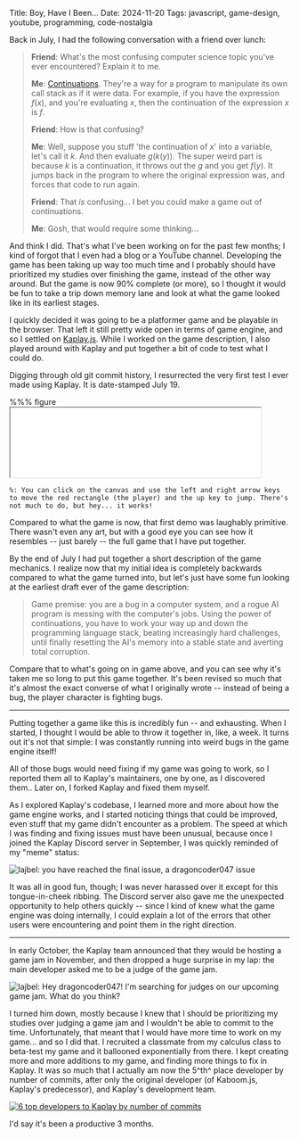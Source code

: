 Title: Boy, Have I Been...
Date: 2024-11-20
Tags: javascript, game-design, youtube, programming, code-nostalgia

Back in July, I had the following conversation with a friend over lunch:

> **Friend**: What's the most confusing computer science topic you've ever encountered? Explain it to me.
>
> **Me**: [Continuations](https://en.wikipedia.org/wiki/Continuation). They're a way for a program to manipulate its own call stack as if it were data. For example, if you have the expression $f(x)$, and you're evaluating $x$, then the continuation of the expression $x$ is $f$.
>
> **Friend**: How is that confusing?
>
> **Me**: Well, suppose you stuff 'the continuation of $x$' into a variable, let's call it $k$. And then evaluate $g(k(y))$. The super weird part is because $k$ is a continuation, it throws out the $g$ and you get $f(y)$. It jumps back in the program to where the original expression was, and forces that code to run again.
>
> **Friend**: That *is* confusing... I bet you could make a game out of continuations.
>
> **Me**: Gosh, that would require some thinking...

And think I did. That's what I've been working on for the past few months; I kind of forgot that I even had a blog or a YouTube channel. Developing the game has been taking up way too much time and I probably should have prioritized my studies over finishing the game, instead of the other way around. But the game is now 90% complete (or more), so I thought it would be fun to take a trip down memory lane and look at what the game looked like in its earliest stages.

I quickly decided it was going to be a platformer game and be playable in the browser. That left it still pretty wide open in terms of game engine, and so I settled on [Kaplay.js](https://kaplayjs.com/). While I worked on the game description, I also played around with Kaplay and put together a bit of code to test what I could do.

Digging through old git commit history, I resurrected the very first test I ever made using Kaplay. It is date-stamped July 19.

%%% figure
    <iframe src="kdemo.html" height="125" width="450" style="margin-left:auto;margin-right:auto"></iframe>

    %: You can click on the canvas and use the left and right arrow keys to move the red rectangle (the player) and the up key to jump. There's not much to do, but hey... it works!

Compared to what the game is now, that first demo was laughably primitive. There wasn't even any art, but with a good eye you can see how it resembles -- just barely -- the full game that I have put together.

<youtube id="66vBqb_Jda4?si=k7doYZbl3srXPBkK"></youtube>

By the end of July I had put together a short description of the game mechanics. I realize now that my initial idea is completely backwards compared to what the game turned into, but let's just have some fun looking at the earliest draft ever of the game description:

> Game premise: you are a bug in a computer system, and a rogue AI program is messing with the computer's jobs. Using the power of continuations, you have to work your way up and down the programming language stack, beating increasingly hard challenges, until finally resetting the AI's memory into a stable state and averting total corruption.

Compare that to what's going on in game above, and you can see why it's taken me so long to put this game together. It's been revised so much that it's almost the exact converse of what I originally wrote -- instead of being a bug, the player character is fighting bugs.

---

Putting together a game like this is incredibly fun -- and exhausting. When I started, I thought I would be able to throw it together in, like, a week. It turns out it's not that simple: I was constantly running into weird bugs in the game engine itself!

All of those bugs would need fixing if my game was going to work, so I reported them all to Kaplay's maintainers, one by one, as I discovered them.. Later on, I forked Kaplay and fixed them myself.

As I explored Kaplay's codebase, I learned more and more about how the game engine works, and I started noticing things that could be improved, even stuff that my game didn't encounter as a problem. The speed at which I was finding and fixing issues must have been unusual, because once I joined the Kaplay Discord server in September, I was quickly reminded of my "meme" status:

![lajbel: you have reached the final issue, a dragoncoder047 issue]({attach}kdmeme.png)

It was all in good fun, though; I was never harassed over it except for this tongue-in-cheek ribbing. The Discord server also gave me the unexpected opportunity to help others quickly -- since I kind of knew what the game engine was doing internally, I could explain a lot of the errors that other users were encountering and point them in the right direction.

---

In early October, the Kaplay team announced that they would be hosting a game jam in November, and then dropped a huge surprise in my lap: the main developer asked me to be a judge of the game jam.

![lajbel: Hey dragoncoder047! I'm searching for judges on our upcoming game jam. What do you think?]({attach}kajamjudgereq.png)

I turned him down, mostly because I knew that I should be prioritizing my studies over judging a game jam and I wouldn't be able to commit to the time. Unfortunately, that meant that I would have more time to work on my game... and so I did that. I recruited a classmate from my calculus class to beta-test my game and it ballooned exponentially from there. I kept creating more and more additions to my game, and finding more things to fix in Kaplay. It was so much that I actually am now the 5^th^ place developer by number of commits, after only the original developer (of Kaboom.js, Kaplay's predecessor), and Kaplay's development team.


[![6 top developers to Kaplay by number of commits]({attach}kcontr.png)](https://github.com/kaplayjs/kaplay/graphs/contributors)

I'd say it's been a productive 3 months.

<!-- cSpell: ignore kaplay -->

